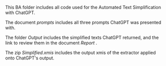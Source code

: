 </p> This BA folder includes all code used for the Automated Text Simplification with ChatGPT. 
</p> The document <i>prompts</i> includes all three prompts ChatGPT was presented with. 
</p> The folder <i>Output</i> includes the simplified texts ChatGPT returned, and the link to review them in the document <i> Report </i>.
</p> The zip <i>Simplified.xmis</i> includes the output xmis of the extractor applied onto ChatGPT's output. 
